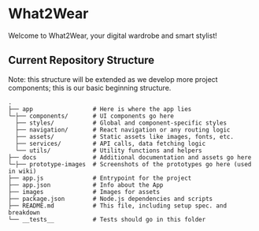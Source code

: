 # What2Wear

Welcome to What2Wear, your digital wardrobe and smart stylist! 

## Current Repository Structure 
Note: this structure will be extended as we develop more project components; this is our basic beginning structure.
```
.
├── app                 # Here is where the app lies 
└─├── components/       # UI components go here
  ├── styles/           # Global and component-specific styles 
  ├── navigation/       # React navigation or any routing logic 
  ├── assets/           # Static assets like images, fonts, etc. 
  ├── services/         # API calls, data fetching logic
  └── utils/            # Utility functions and helpers
├── docs                # Additional documentation and assets go here 
└─├── prototype-images  # Screenshots of the prototypes go here (used in wiki)
├── app.js              # Entrypoint for the project
├── app.json            # Info about the App
├── images              # Images for assets
├── package.json        # Node.js dependencies and scripts
├── README.md           # This file, including setup spec. and breakdown
└── __tests__           # Tests should go in this folder
```
